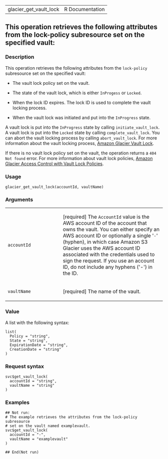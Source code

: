 <table style="width: 100%;">
<tbody>
<tr class="odd">
<td>glacier_get_vault_lock</td>
<td style="text-align: right;">R Documentation</td>
</tr>
</tbody>
</table>

## This operation retrieves the following attributes from the lock-policy subresource set on the specified vault:

### Description

This operation retrieves the following attributes from the `lock-policy`
subresource set on the specified vault:

-   The vault lock policy set on the vault.

-   The state of the vault lock, which is either `InProgess` or
    `Locked`.

-   When the lock ID expires. The lock ID is used to complete the vault
    locking process.

-   When the vault lock was initiated and put into the `InProgress`
    state.

A vault lock is put into the `InProgress` state by calling
`initiate_vault_lock`. A vault lock is put into the `Locked` state by
calling `complete_vault_lock`. You can abort the vault locking process
by calling `abort_vault_lock`. For more information about the vault
locking process, [Amazon Glacier Vault
Lock](https://docs.aws.amazon.com/amazonglacier/latest/dev/vault-lock.html).

If there is no vault lock policy set on the vault, the operation returns
a `⁠404 Not found⁠` error. For more information about vault lock policies,
[Amazon Glacier Access Control with Vault Lock
Policies](https://docs.aws.amazon.com/amazonglacier/latest/dev/vault-lock-policy.html).

### Usage

    glacier_get_vault_lock(accountId, vaultName)

### Arguments

<table>
<colgroup>
<col style="width: 35%" />
<col style="width: 65%" />
</colgroup>
<tbody>
<tr class="odd">
<td><code id="glacier_get_vault_lock_:_accountId">accountId</code></td>
<td><p>[required] The <code>AccountId</code> value is the AWS account ID
of the account that owns the vault. You can either specify an AWS
account ID or optionally a single '<code>-</code>' (hyphen), in which
case Amazon S3 Glacier uses the AWS account ID associated with the
credentials used to sign the request. If you use an account ID, do not
include any hyphens ('-') in the ID.</p></td>
</tr>
<tr class="even">
<td><code id="glacier_get_vault_lock_:_vaultName">vaultName</code></td>
<td><p>[required] The name of the vault.</p></td>
</tr>
</tbody>
</table>

### Value

A list with the following syntax:

    list(
      Policy = "string",
      State = "string",
      ExpirationDate = "string",
      CreationDate = "string"
    )

### Request syntax

    svc$get_vault_lock(
      accountId = "string",
      vaultName = "string"
    )

### Examples

    ## Not run: 
    # The example retrieves the attributes from the lock-policy subresource
    # set on the vault named examplevault.
    svc$get_vault_lock(
      accountId = "-",
      vaultName = "examplevault"
    )

    ## End(Not run)

